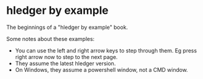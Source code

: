 # hledger by example

The beginnings of a "hledger by example" book.

<!-- For now, see the outline at [Docs: hledger by example](doc.md#hledger-by-example). -->

Some notes about these examples:
- You can use the left and right arrow keys to step through them.
  Eg press right arrow now to step to the next page.
- They assume the latest hledger version.
- On Windows, they assume a powershell window, not a CMD window.

<!--
Show don't tell. Keep prose brief.
We don't have Go by Example's side by side layout.
-->

